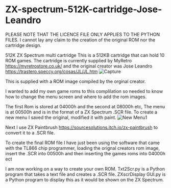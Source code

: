 # ZX-spectrum-512K-cartridge-Jose-Leandro

PLEASE NOTE THAT THE LICENCE FILE ONLY APPLIES TO THE PYTHON FILES. I cannot lay any claim to the creation of the original ROM nor the cartridge design.

512K ZX Spectrum multi cartridge
This is a 512KB cartridge that can hold 10 ROM games. The cartridge is currently supplied by MyRetro https://myretrostore.co.uk/ and the original creator was Jose Leandro https://trastero.speccy.org/cosas/JL/JL.htm
![Capture](https://github.com/user-attachments/assets/e0884ec6-c728-441e-8619-a445717cfdd5)

This is supplied with a ROM image compiled by the orginal creator.

I wanted to add my own game roms to this complilation so needed to know how to change the menu screen and  where to add the rom images.

The first Rom is stored at 04000h and the second at 08000h etc,
The menu is at 00500h and is in the format of a ZX Spectrum .SCR file. To create a new menu I saved the original, modified it with paint.
![New Menu1](https://github.com/user-attachments/assets/54e3479b-b245-4fa7-8a6f-752278cfedd0)

Next I use ZX Paintbrush https://sourcesolutions.itch.io/zx-paintbrush to convert it to a .SCR file.

To create the final ROM file I have just been using the software that came with the TL866 chip programmer, loading the orignal creators rom image, insert the .SCR into 00500h and then inserting the games roms into 04000h ect

I am now working on a way to create your own ROM.
Txt2Scr.py is a Python program that takes a text file and creates a .SCR file.
ZXscrDisplay GUI.py is a Python program to display this as it would be shown on the ZX Spectrum.
